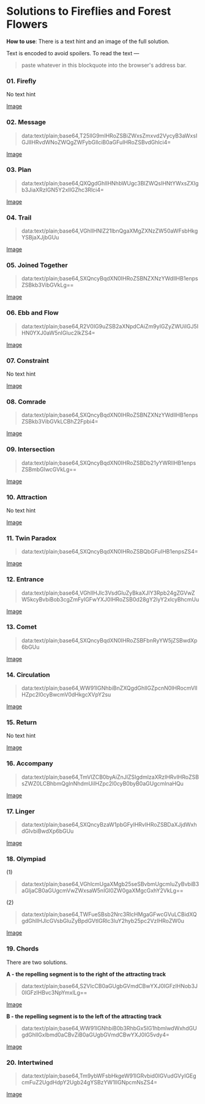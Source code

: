 # Solutions to Fireflies and Forest Flowers

**How to use**: There is a text hint and an image of the full solution.

Text is encoded to avoid spoilers. To read the text —
> paste whatever in this blockquote into the browser's address bar.

### 01. Firefly
No text hint

[Image](img/01.png?raw=1)

### 02. Message
> data:text/plain;base64,T25lIG9mIHRoZSBiZWxsZmxvd2VycyB3aWxsIGJlIHRvdWNoZWQgZWFybGllciB0aGFuIHRoZSBvdGhlci4=

[Image](img/02.png?raw=1)

### 03. Plan
> data:text/plain;base64,QXQgdGhlIHNhbWUgc3BlZWQsIHNtYWxsZXIgb3JiaXRzIGN5Y2xlIGZhc3Rlci4=

[Image](img/03.png?raw=1)

### 04. Trail
> data:text/plain;base64,VGhlIHNlZ21lbnQgaXMgZXNzZW50aWFsbHkgYSBjaXJjbGUu

[Image](img/04.png?raw=1)

### 05. Joined Together
> data:text/plain;base64,SXQncyBqdXN0IHRoZSBNZXNzYWdlIHB1enpsZSBkb3VibGVkLg==

[Image](img/05.png?raw=1)

### 06. Ebb and Flow
> data:text/plain;base64,R2V0IG9uZSB2aXNpdCAiZm9yIGZyZWUiIGJ5IHN0YXJ0aW5nIGluc2lkZS4=

[Image](img/06.png?raw=1)

### 07. Constraint
No text hint

[Image](img/07.png?raw=1)

### 08. Comrade
> data:text/plain;base64,SXQncyBqdXN0IHRoZSBNZXNzYWdlIHB1enpsZSBkb3VibGVkLCBhZ2Fpbi4=

[Image](img/08.png?raw=1)

### 09. Intersection
> data:text/plain;base64,SXQncyBqdXN0IHRoZSBDb21yYWRlIHB1enpsZSBmbGlwcGVkLg==

[Image](img/09.png?raw=1)

### 10. Attraction
No text hint

[Image](img/10.png?raw=1)

### 11. Twin Paradox
> data:text/plain;base64,SXQncyBqdXN0IHRoZSBQbGFuIHB1enpsZS4=

[Image](img/11.png?raw=1)

### 12. Entrance
> data:text/plain;base64,VGhlIHJlc3VsdGluZyBkaXJlY3Rpb24gZGVwZW5kcyBvbiBob3cgZmFyIGFwYXJ0IHRoZSB0d28gY2lyY2xlcyBhcmUu

[Image](img/12.png?raw=1)

### 13. Comet
> data:text/plain;base64,SXQncyBqdXN0IHRoZSBFbnRyYW5jZSBwdXp6bGUu

[Image](img/13.png?raw=1)

### 14. Circulation
> data:text/plain;base64,WW91IGNhbiBnZXQgdGhlIGZpcnN0IHRocmVlIHZpc2l0cyBwcmV0dHkgcXVpY2su

[Image](img/14.png?raw=1)

### 15. Return
No text hint

[Image](img/15.png?raw=1)

### 16. Accompany
> data:text/plain;base64,TmVlZCB0byAiZnJlZSIgdmlzaXRzIHRvIHRoZSBsZWZ0LCBhbmQgInNhdmUiIHZpc2l0cyB0byB0aGUgcmlnaHQu

[Image](img/16.png?raw=1)

### 17. Linger
> data:text/plain;base64,SXQncyBzaW1pbGFyIHRvIHRoZSBDaXJjdWxhdGlvbiBwdXp6bGUu

[Image](img/17.png?raw=1)

### 18. Olympiad
(1)
> data:text/plain;base64,VGhlcmUgaXMgb25seSBvbmUgcmluZyBvbiB3aGljaCB0aGUgcmVwZWxsaW5nIGl0ZW0gaXMgcGxhY2VkLg==

(2)
> data:text/plain;base64,TWFueSBsb2Nrc3RlcHMgaGFwcGVuLCBidXQgdGhlIHJlcGVsbGluZyBpdGVtIGRlc3luY2hyb25pc2VzIHRoZW0u

[Image](img/18.png?raw=1)

### 19. Chords
There are two solutions.

**A - the repelling segment is to the right of the attracting track**
> data:text/plain;base64,S2VlcCB0aGUgbGVmdCBwYXJ0IGFzIHNob3J0IGFzIHBvc3NpYmxlLg==

[Image](img/19a.png?raw=1)

**B - the repelling segment is to the left of the attracting track**
> data:text/plain;base64,WW91IGNhbiB0b3RhbGx5IG1hbmlwdWxhdGUgdGhlIGxlbmd0aCBvZiB0aGUgbGVmdCBwYXJ0IG5vdy4=

[Image](img/19b.png?raw=1)

### 20. Intertwined
> data:text/plain;base64,Tm9ybWFsbHkgeW91IGRvbid0IGVudGVyIGEgcmFuZ2UgdHdpY2Ugb24gYSBzYW1lIGNpcmNsZS4=

[Image](img/20.png?raw=1)
